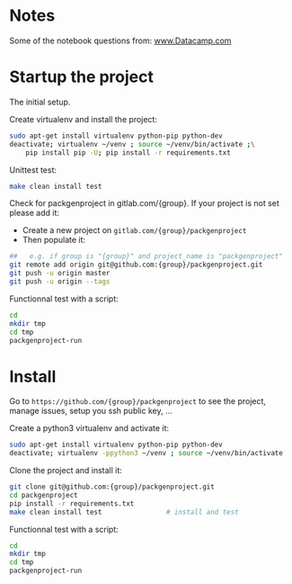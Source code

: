 # Notes
Some of the notebook questions from:
www.Datacamp.com


# Startup the project

The initial setup.

Create virtualenv and install the project:
```bash
sudo apt-get install virtualenv python-pip python-dev
deactivate; virtualenv ~/venv ; source ~/venv/bin/activate ;\
    pip install pip -U; pip install -r requirements.txt
```

Unittest test:
```bash
make clean install test
```

Check for packgenproject in gitlab.com/{group}.
If your project is not set please add it:

- Create a new project on `gitlab.com/{group}/packgenproject`
- Then populate it:

```bash
##   e.g. if group is "{group}" and project_name is "packgenproject"
git remote add origin git@github.com:{group}/packgenproject.git
git push -u origin master
git push -u origin --tags
```

Functionnal test with a script:

```bash
cd
mkdir tmp
cd tmp
packgenproject-run
```

# Install

Go to `https://github.com/{group}/packgenproject` to see the project, manage issues,
setup you ssh public key, ...

Create a python3 virtualenv and activate it:

```bash
sudo apt-get install virtualenv python-pip python-dev
deactivate; virtualenv -ppython3 ~/venv ; source ~/venv/bin/activate
```

Clone the project and install it:

```bash
git clone git@github.com:{group}/packgenproject.git
cd packgenproject
pip install -r requirements.txt
make clean install test                # install and test
```
Functionnal test with a script:

```bash
cd
mkdir tmp
cd tmp
packgenproject-run
```
